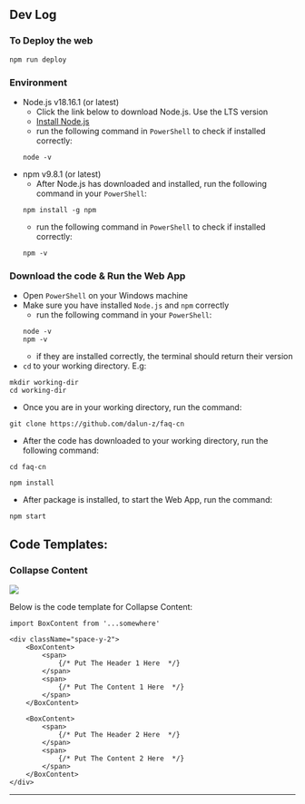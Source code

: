 ## Dev Log ##

### To Deploy the web
```
npm run deploy
```



### Environment
- Node.js v18.16.1 (or latest)
    - Click the link below to download Node.js. Use the LTS version
    - [Install Node.js](https://nodejs.org/en)
    - run the following command in `PowerShell` to check if installed correctly:
    ```
    node -v
    ```
- npm v9.8.1 (or latest)
    - After Node.js has downloaded and installed, run the following command in your `PowerShell`:
    ```
    npm install -g npm
    ```
    - run the following command in `PowerShell` to check if installed correctly:
    ```
    npm -v
    ```

### Download the code & Run the Web App
- Open `PowerShell` on your Windows machine
- Make sure you have installed `Node.js` and `npm` correctly
    - run the following command in your `PowerShell`:
    ```
    node -v
    npm -v
    ```
    - if they are installed correctly, the terminal should return their version
- `cd` to your working directory. E.g:
```
mkdir working-dir
cd working-dir
```
- Once you are in your working directory, run the command:

```
git clone https://github.com/dalun-z/faq-cn
```
- After the code has downloaded to your working directory, run the following command:
```
cd faq-cn
```
```
npm install
```
- After package is installed, to start the Web App, run the command:
```
npm start
```



## Code Templates: ##

### Collapse Content 
![ ](https://github.com/dalun-z/FAQ_PAGE/blob/master/src/images/readme_1.png)

Below is the code template for Collapse Content:

```
import BoxContent from '...somewhere'

<div className="space-y-2">
    <BoxContent>
        <span>
            {/* Put The Header 1 Here  */}
        </span>
        <span>
            {/* Put The Content 1 Here  */}
        </span>
    </BoxContent>

    <BoxContent>
        <span>
            {/* Put The Header 2 Here  */}
        </span>
        <span>
            {/* Put The Content 2 Here  */}
        </span>
    </BoxContent>
</div>
```
---